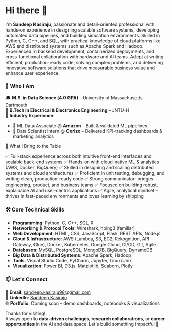 # Hi there 👋  
I'm **Sandeep Kasiraju**, passionate and detail-oriented professional with hands-on experience in designing scalable software systems, developing automated data pipelines, and building simulation environments. Skilled in Python, C, C++, and SQL, with practical knowledge of cloud platforms like AWS and distributed systems such as Apache Spark and Hadoop. Experienced in backend development, containerized deployments, and cross-functional collaboration with hardware and AI teams. Adept at writing efficient, production-ready code, solving complex problems, and delivering innovative software solutions that drive measurable business value and enhance user experience.

### 🚀 Who I Am  
🎓 **M.S. in Data Science (4.0 GPA)** – University of Massachusetts Dartmouth  
🏫 **B.Tech in Electrical & Electronics Engineering** – JNTU-H  
🏢 **Industry Experience**:  
- 🔹 ML Data Associate @ **Amazon** – Built & validated ML pipelines  
- 🔹 Data Scientist Intern @ **Corizo** – Delivered KPI-tracking dashboards & marketing analytics  
 


💼 What I Bring to the Table

✅ Full-stack experience across both intuitive front-end interfaces and scalable back-end systems
✅ Hands-on with cloud-native ML & analytics (AWS, Docker, BigQuery)
✅ Skilled in designing and scaling distributed systems and cloud architectures
✅ Proficient in unit testing, debugging, and writing clean, production-ready code
✅ Strong communicator: bridges engineering, product, and business teams
✅ Focused on building robust, explainable AI and user-centric applications
✅ Agile, analytical mindset – thrives in fast-paced environments and loves learning by shipping



### 🛠️ Core Technical Skills  
- **Programming**: Python, C, C++, SQL, R
- **Networking & Protocol Tools**: Wireshark, hping3 (familiar)
- **Web Development**: HTML, CSS, JavaScript, Flask, REST APIs, Node.js
-	**Cloud & Infrastructure**: AWS (Lambda, S3, EC2, Rekognition, API Gateway, Glue), Docker, Kubernetes, Google Cloud, CI/CD, Git, Agile
-	**Databases**: MySQL, PostgreSQL, MongoDB, BigQuery, DynamoDB
-	**Big Data & Distributed Systems**: Apache Spark, Hadoop
-	**Tools**: Visual Studio Code, PyCharm, Jupyter, Linux/Unix
-	**Visualization**: Power BI, D3.js, Matplotlib, Seaborn, Plotly




### 📫 Let's Connect  
📧 **Email**: [sandeep.kasiraju98@gmail.com](mailto:sandeep.kasiraju98@gmail.com)  
🔗 **LinkedIn**: [Sandeep Kasiraju](https://www.linkedin.com/in/sandeepkasiraju98/)  
🌐 **Portfolio**: Coming soon – demo dashboards, notebooks & visualizations  


Thanks for visiting!  
Always open to **data-driven challenges**, **research collaborations**, or **career opportunities** in the AI and data space. Let's build something impactful 🚀
